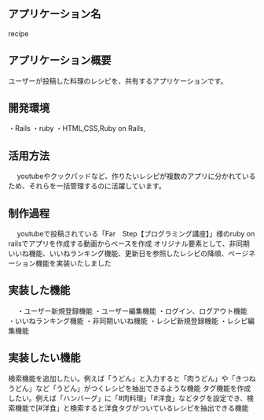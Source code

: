 ## アプリケーション名
  recipe

## アプリケーション概要
   ユーザーが投稿した料理のレシピを、共有するアプリケーションです。

## 開発環境
   ・Rails
   ・ruby
   ・HTML,CSS,Ruby on Rails,

## 活用方法
　   youtubeやクックパッドなど、作りたいレシピが複数のアプリに分かれているため、それらを一括管理するのに活躍しています。

## 制作過程
　   youtubeで投稿されている「Far　Step【プログラミング講座】」様のruby on railsでアプリを作成する動画からベースを作成
   オリジナル要素として、非同期いいね機能、いいねランキング機能、更新日を参照したレシピの降順、ページネーション機能を実装いたしました

## 実装した機能
　  ・ユーザー新規登録機能 
   ・ユーザー編集機能
   ・ログイン、ログアウト機能
   ・いいねランキング機能
   ・非同期いいね機能
   ・レシピ新規登録機能
   ・レシピ編集機能

## 実装したい機能
  検索機能を追加したい。例えば「うどん」と入力すると「肉うどん」や「きつねうどん」など「うどん」がつくレシピを抽出できるような機能
  タグ機能を作成したい。例えば「ハンバーグ」に「#肉料理」「#洋食」などタグを設定でき、検索機能で[#洋食」と検索すると洋食タグがついているレシピを抽出できる機能


  
　

